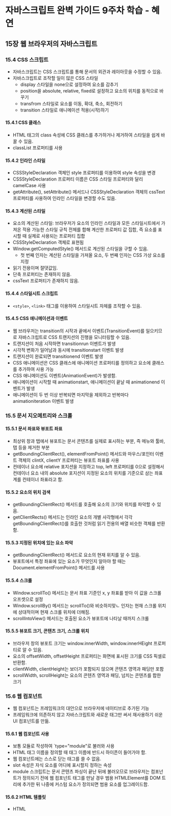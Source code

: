 # 자바스크립트 완벽 가이드 9주차 학습 - 혜연

## 15장 웹 브라우저의 자바스크립트

### 15.4 CSS 스크립트

- 자바스크립트는 CSS 스크립트를 통해 문서의 외관과 레이아웃을 수정할 수 있음.
- 자바스크립트로 조작할 일이 많은 CSS 스타일
  - display 스타일을 none으로 설정하여 요소를 감추기
  - position을 absolute, relative, fixed로 설정하고 요소의 위치를 동적으로 바꾸기
  - transfrom 스타일로 요소를 이동, 확대, 축소, 회전하기
  - transition 스타일로 애니메이션 적용(시작)하기

#### 15.4.1 CSS 클래스

- HTML 태그의 class 속성에 CSS 클래스를 추가하거나 제거하여 스타일을 쉽게 바꿀 수 있음.
- classList 프로퍼티를 사용

#### 15.4.2 인라인 스타일

- CSSStyleDeclaration 객체인 style 프로퍼티를 이용하여 style 속성을 변경
- CSSStyleDeclaration 프로퍼티 이름은 CSS 스타일 프로퍼티와 달리 camelCase 사용
- getAttribute(), setAttribute() 메서드나 CSSStyleDeclaration 객체의 cssText 프로퍼티를 사용하여 인라인 스타일을 변경할 수도 있음.

#### 15.4.3 계산된 스타일

- 요소의 계산된 스타일: 브라우저가 요소의 인라인 스타일과 모든 스타일시트에서 가져온 적용 가능한 스타일 규칙 전체를 합해 계산한 프로퍼티 값 집합, 즉 요소를 표시할 때 실제로 사용되는 프로퍼티 집합
- CSSStyleDeclaration 객체로 표현됨
- Window.getComputedStyle() 메서드로 계산된 스타일을 구할 수 있음.
  - 첫 번째 인자는 계산된 스타일을 가져올 요소, 두 번째 인자는 CSS 가상 요소를 지정
- 읽기 전용이며 절댓값임.
- 단축 프로퍼티는 존재하지 않음.
- cssText 프로퍼티가 존재하지 않음.

#### 15.4.4 스타일시트 스크립트

- `<style>`, `<link>` 태그를 이용하여 스타일시트 자체를 조작할 수 있음.

#### 15.4.5 CSS 애니메이션과 이벤트

- 웹 브라우저는 transition의 시작과 끝에서 이벤트(TransitionEvent)를 일으키므로 자바스크립트로 CSS 트랜지션의 진행을 모니터링할 수 있음.
- 트랜지션이 처음 시작하면 transitionrun 이벤트가 발생
- 시각적 변화가 일어남과 동시에 transitionstart 이벤트 발생
- 트랜지션이 완료되면 transitionend 이벤트 발생
- CSS 애니메이션은 CSS 클래스에 애니메이션 프로퍼티를 정의하고 요소에 클래스를 추가하여 사용 가능
- CSS 애니메이션도 이벤트(AnimationEvent)가 발생함.
- 애니메이션이 시작할 때 animationstart, 애니메이션이 끝날 때 animationend 이벤트가 발생
- 애니메이션이 두 번 이상 반복되면 마지막을 제외하고 반복마다 animationiteration 이벤트 발생

### 15.5 문서 지오메트리와 스크롤

#### 15.5.1 문서 좌표와 뷰포트 좌표

- 최상위 창과 탭에서 뷰포트는 문서 콘텐츠를 실제로 표시하는 부분, 즉 메뉴와 툴바, 탭 등을 제거한 부분
- getBoundingClientRect(), elementFromPoint() 메서드와 마우스/포인터 이벤트 객체의 clintX, clientY 프로퍼티는 뷰포트 좌표를 사용
- 컨테이너 요소에 relative 포지션을 지정하고 top, left 프로퍼티를 0으로 설정해서 컨테이너 요소 내의 absolute 포지션이 지정된 요소의 위치를 기준으로 삼는 좌표계를 컨테이너 좌표라고 함.

#### 15.5.2 요소의 위치 검색

- getBoundingClientRect() 메서드를 호출해 요소의 크기와 위치를 파악할 수 있음.
- getClientRects() 메서드는 인라인 요소의 개별 사각형에서 각각 getBoundingClientRect()를 호출한 것처럼 읽기 전용의 배열 비슷한 객체를 반환함.

#### 15.5.3 지정된 위치에 있는 요소 파악

- getBoundingClientRect() 메서드로 요소의 현재 위치를 알 수 있음.
- 뷰포트에서 특정 좌표에 있는 요소가 무엇인지 알아야 할 때는 Document.elementFromPoint() 메서드를 사용

#### 15.5.4 스크롤

- Window.scrollTo() 메서드는 문서 좌표 기준인 x, y 좌표를 받아 이 값을 스크롤 오프셋으로 설정
- Window.scrollBy() 메서드는 scrollTo()와 비슷하지맞ㄴ 인자는 현재 스크롤 위치에 상대적이며 현재 스크롤 위치에 더해짐.
- scrollIntoView() 메서드는 호출된 요소가 뷰포트에 나타날 때까지 스크롤

#### 15.5.5 뷰포트 크기, 콘탠츠 크기, 스크롤 위치

- 브라우저 창의 뷰포트 크기는 window.innerWidth, window.innerHEight 프로퍼티로 알 수 있음.
- 요소의 offsetWidth, offsetHeight 프로퍼티는 화면에 표시된 크기를 CSS 픽셀로 반환함.
- clientWidth, clientHeight는 보더가 포함되지 않으며 콘텐츠 영역과 패딩만 포함
- scrollWidth, scrollHeight는 요소의 콘텐츠 영역과 패딩, 넘치는 콘텐츠를 합한 크기

### 15.6 웹 컴포넌트

- 웹 컴포넌트는 프레임워크의 대안으로 브라우저에 네이티브로 추가된 기능
- 프레임워크에 의존하지 않고 자바스크립트와 새로운 태그만 써서 재사용하기 쉬운 UI 컴포넌트를 만듦.

#### 15.6.1 웹 컴포넌트 사용

- 보통 모듈로 작성하여 `type="module"로 불러와 사용
- HTML 태그 이름을 정의할 때 태그 이름에 반드시 하이픈이 들어가야 함.
- 웹 컴포넌트에는 스스로 닫는 태그를 쓸 수 없음.
- slot 속성은 자식 요소를 어디에 표시할지 정하는 속성
- module 스크립트는 문서 콘텐츠 파싱이 끝난 뒤에 불러오므로 브라우저는 컴포넌트가 정의되기 전에 웹 컴포넌트 태그를 만날 경우 범용 HTMLElement를 DOM 트리에 추가한 뒤 나중에 커스텀 요소가 정의되면 범용 요소를 업그레이드함.

#### 15.6.2 HTML 템플릿

- HTML <template> 태그는 웹 페이지에 자주 등장하는 컴포넌트를 최적화하기에 적합
- 기본적인 HTML 구조를 웹 페이지에 여러번 반복해야할 때 <template>을 한 번 정의하고 필요한 만큼 자바스크립트로 복사해서 사용

#### 15.6.3 커스터 요소

- 커스텀 요소는 자바스크립트 클래스와 HTML 태그 이름을 묶어 해당 태그가 자동으로 클래스의 인스턴스가 되게 함.
- cumtomElements.define() 메서드의 첫 번째 인자는 웹 컴포넌트 태그 이름, 두 번째 인자는 HTMLElement의 서브클래스
- 커스텀 요소 클래스에는 다른 프로퍼티와 메서드도 필요한 만큼 정의할 수 있고, 요소 속성을 자바스크립트 프로퍼티로 사용할 수 있도록 게터와 세터 메서드도 보통 정의함.

#### 15.6.4 섀도우 DOM

- 섀도우 루트의 자손은 일반적인 DOM 트리에 속하지 않고, 호스트 요소의 children 배열에도 포함되지 않으며, querySelector()와 같은 일반적인 DOM 순회 메서드에서 열거되지 않음.

